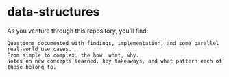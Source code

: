 # data-structures



As you venture through this repository, you’ll find:

    Questions documented with findings, implementation, and some parallel real-world use cases.
    From simple to complex, the how, what, why. 
    Notes on new concepts learned, key takeaways, and what pattern each of these belong to.
